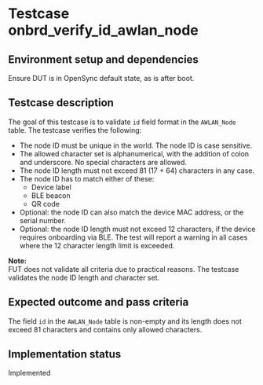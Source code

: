# Testcase onbrd_verify_id_awlan_node

## Environment setup and dependencies

Ensure DUT is in OpenSync default state, as is after boot.

## Testcase description

The goal of this testcase is to validate `id` field format in the `AWLAN_Node`
table. The testcase verifies the following:

* The node ID must be unique in the world. The node ID is case sensitive.
* The allowed character set is alphanumerical, with the addition of colon and
  underscore. No special characters are allowed.
* The node ID length must not exceed 81 (17 + 64) characters in any case.
* The node ID has to match either of these:
    * Device label
    * BLE beacon
    * QR code
* Optional: the node ID can also match the device MAC address, or the serial
  number.
* Optional: the node ID length must not exceed 12 characters, if the device
  requires onboarding via BLE. The test will report a warning in all cases where
  the 12 character length limit is exceeded.

**Note:**\
FUT does not validate all criteria due to practical reasons. The testcase
validates the node ID length and character set.

## Expected outcome and pass criteria

The field `id` in the `AWLAN_Node` table is non-empty and its length does not exceed
81 characters and contains only allowed characters.

## Implementation status

Implemented
